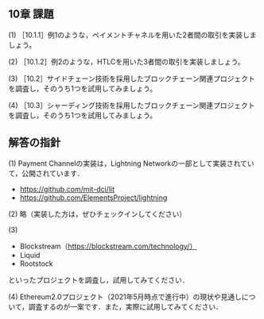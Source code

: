 ## 10章 課題

(1) ［10.1.1］例1のような，ペイメントチャネルを用いた2者間の取引を実装しましょう。

(2) ［10.1.2］例2のような，HTLCを用いた3者間の取引を実装しましょう。

(3) ［10.2］サイドチェーン技術を採用したブロックチェーン関連プロジェクトを調査し，そのうち1つを試用してみましょう。

(4) ［10.3］シャーディング技術を採用したブロックチェーン関連プロジェクトを調査し，そのうち1つを試用してみましょう。

## 解答の指針
(1) 
Payment Channelの実装は，Lightning Networkの一部として実装されていて，公開されています．
- https://github.com/mit-dci/lit
- https://github.com/ElementsProject/lightning

(2) 
略（実装した方は，ぜひチェックインしてください）

(3) 
- Blockstream（https://blockstream.com/technology/）
- Liquid
- Rootstock

といったプロジェクトを調査し，試用してみてください．

(4) 
Ethereum2.0プロジェクト（2021年5月時点で進行中）の現状や見通しについて，調査するのが一案です．また，実際に試用してみてください．
